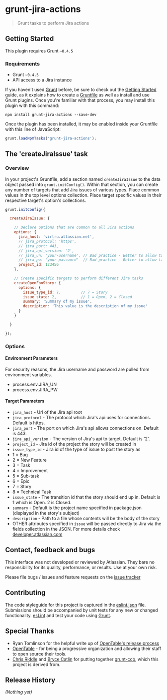 # grunt-jira-actions

> Grunt tasks to perform Jira actions

## Getting Started
This plugin requires Grunt `~0.4.5`

### Requirements

* Grunt `~0.4.5`
* API access to a Jira instance

If you haven't used [Grunt](http://gruntjs.com/) before, be sure to check out the [Getting Started](http://gruntjs.com/getting-started) guide, as it explains how to create a [Gruntfile](http://gruntjs.com/sample-gruntfile) as well as install and use Grunt plugins. Once you're familiar with that process, you may install this plugin with this command:

```shell
npm install grunt-jira-actions --save-dev
```

Once the plugin has been installed, it may be enabled inside your Gruntfile with this line of JavaScript:

```js
grunt.loadNpmTasks('grunt-jira-actions');
```

## The 'createJiraIssue' task

### Overview
In your project's Gruntfile, add a section named `createJiraIssue` to the data object passed into `grunt.initConfig()`. Within that section, you can create any number of targets that add Jira issues of various types. Place common values in the top level options collection. Place target specific values in their respective target's option's collections.

```js
grunt.initConfig({

  createJiraIssue: {

    // Declare options that are common to all Jira actions
    options: {
      jira_host: 'virtru.atlassian.net',
      // jira_protocol: 'https',
      // jira_port: 443,
      // jira_api_version: '2',
      // jira_un: 'your-username', // Bad practice - Better to allow task to pull JIRA_UN from ENV
      // jira_pw: 'your-password'  // Bad practice - Better to allow task to pull JIRA_PW from ENV
      project_id: 123456
    },

    // Create specific targets to perform different Jira tasks
    createOpenFooStory: {
      options: {
        issue_type_id: 7,         // 7 = Story
        issue_state: 2,           // 1 = Open, 2 = Closed
        summary: 'Summary of my issue',
        description: 'This value is the description of my issue'
      }
    }

  }

});
```

### Options

#### Environment Parameters
For security reasons, the Jira username and password are pulled from environment variables.
- process.env.JIRA_UN
- process.env.JIRA_PW

#### Target Parameters
- `jira_host` - Url of the Jira api root
- `jira_protocol` - The protocol which Jira's api uses for connections. Default is https.
- `jira_port` - The port on which Jira's api allows connections on. Default is 443.
- `jira_api_version` - The version of Jira's api to target. Default is '2'.
- `project_id` - Jira id of the project the story will be created in
- `issue_type_id` - Jira id of the type of issue to post the story as
 - 1 = Bug
 - 2 = New Feature
 - 3 = Task
 - 4 = Improvement
 - 5 = Sub-task
 - 6 = Epic
 - 7 = Story
 - 8 = Technical Task
- `issue_state` - The transition id that the story should end up in. Default is 1 which is Open. 2 is Closed.
- `summary` - Default is the project name specified in package.json (displayed in the story's subject)
- `description` - Path to a file whose contents will be the body of the story
- OTHER attributes specified in `issue` will be passed directly to Jira via the fields collection in the JSON. For more details check [developer.atlassian.com](https://developer.atlassian.com/display/JIRADEV/JIRA+REST+API+Example+-+Create+Issue)

## Contact, feedback and bugs

This interface was not developed or reviewed by Atlassian. They bare no responsibility for its quality, performance, or results. Use at your own risk.

Please file bugs / issues and feature requests on the [issue tracker](https://github.com/jwtd/grunt-jira-actions/issues)

## Contributing
The code styleguide for this project is captured in the [eslint.json](https://github.com/jwtd/grunt-jira-actions/blob/master/eslint.json) file. Submissions should be accompanied by unit tests for any new or changed functionality. [esLint](http://eslint.org/) and test your code using [Grunt](http://gruntjs.com/).

## Special Thanks
* Ryan Tomlinson for the helpful write up of [OpenTable's release process](http://tech.opentable.co.uk/blog/2014/05/19/continuous-delivery-automating-deployment-visibility/)
* [OpenTable](https://github.com/opentable) - for being a progressive organization and allowing their staff to open source their tools.
* [Chris Riddle](https://github.com/christriddle) and [Bryce Catlin](https://github.com/bcatlin) for putting together [grunt-ccb](https://github.com/opentable/grunt-ccb), which this project is derived from.


## Release History
_(Nothing yet)_
